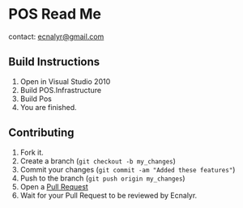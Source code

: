 POS Read Me
=============
contact: ecnalyr@gmail.com

Build Instructions
------------------
1. Open in Visual Studio 2010
2. Build POS.Infrastructure
3. Build Pos
4. You are finished.

Contributing
------------

1. Fork it.
2. Create a branch (`git checkout -b my_changes`)
3. Commit your changes (`git commit -am "Added these features"`)
4. Push to the branch (`git push origin my_changes`)
5. Open a [Pull Request][1]
6. Wait for your Pull Request to be reviewed by Ecnalyr.


[1]: http://github.com/github/pos/pulls